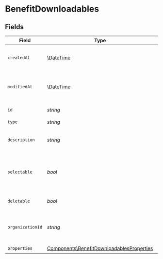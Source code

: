 # BenefitDownloadables


## Fields

| Field                                                                                                  | Type                                                                                                   | Required                                                                                               | Description                                                                                            |
| ------------------------------------------------------------------------------------------------------ | ------------------------------------------------------------------------------------------------------ | ------------------------------------------------------------------------------------------------------ | ------------------------------------------------------------------------------------------------------ |
| `createdAt`                                                                                            | [\DateTime](https://www.php.net/manual/en/class.datetime.php)                                          | :heavy_check_mark:                                                                                     | Creation timestamp of the object.                                                                      |
| `modifiedAt`                                                                                           | [\DateTime](https://www.php.net/manual/en/class.datetime.php)                                          | :heavy_check_mark:                                                                                     | Last modification timestamp of the object.                                                             |
| `id`                                                                                                   | *string*                                                                                               | :heavy_check_mark:                                                                                     | The ID of the benefit.                                                                                 |
| `type`                                                                                                 | *string*                                                                                               | :heavy_check_mark:                                                                                     | N/A                                                                                                    |
| `description`                                                                                          | *string*                                                                                               | :heavy_check_mark:                                                                                     | The description of the benefit.                                                                        |
| `selectable`                                                                                           | *bool*                                                                                                 | :heavy_check_mark:                                                                                     | Whether the benefit is selectable when creating a product.                                             |
| `deletable`                                                                                            | *bool*                                                                                                 | :heavy_check_mark:                                                                                     | Whether the benefit is deletable.                                                                      |
| `organizationId`                                                                                       | *string*                                                                                               | :heavy_check_mark:                                                                                     | The ID of the organization owning the benefit.                                                         |
| `properties`                                                                                           | [Components\BenefitDownloadablesProperties](../../Models/Components/BenefitDownloadablesProperties.md) | :heavy_check_mark:                                                                                     | N/A                                                                                                    |